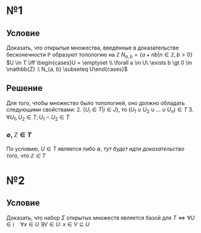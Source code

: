 # №1
## Условие
Доказать, что открытые множества, введённые в доказательстве бесконечности $\mathbb{P}$ образуют топологию на $\mathbb{Z}$
$N_{a, b} = \{ a + nb | n \in \mathbb{Z}, b > 0 \}$
$U \in T \iff \begin{cases}U = \emptyset \\ \forall a \in U\ \exists b \gt 0 \in \mathbb{Z} :\  N_{a, b} \subseteq U\end{cases}$
## Решение
Для того, чтобы множество было топологией, оно должно обладать следующими свойствами:
2. $\{ U_i\in T | i \in J\}$, то $(U_1 \cup U_2 \cup ... \cup U_n) \in  T$
3. $\forall U_{1}, U_{2} \in T; U_{1} \cap U_{2} \in T$

### $\emptyset, \mathbb{Z} \in T$
По условию, $U \in T$ является либо $\emptyset$, *тут будет идти доказательство того, что $\mathbb{Z} \in T$*

# №2
## Условие
Доказать, что набор $\Sigma$ открытых множеств является базой для $T \iff \forall U \in i \quad \forall x \in U\ \exists V \in U:\ x \in V \subseteq U$